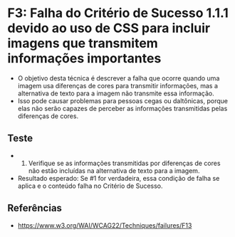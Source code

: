 # F3: Falha do Critério de Sucesso 1.1.1 devido ao uso de CSS para incluir imagens que transmitem informações importantes
* O objetivo desta técnica é descrever a falha que ocorre quando uma imagem usa diferenças de cores para transmitir informações, mas a alternativa de texto para a imagem não transmite essa informação.
* Isso pode causar problemas para pessoas cegas ou daltônicas, porque elas não serão capazes de perceber as informações transmitidas pelas diferenças de cores.

## Teste
* 1. Verifique se as informações transmitidas por diferenças de cores não estão incluídas na alternativa de texto para a imagem.
* Resultado esperado: Se #1 for verdadeira, essa condição de falha se aplica e o conteúdo falha no Critério de Sucesso.

## Referências
* https://www.w3.org/WAI/WCAG22/Techniques/failures/F13